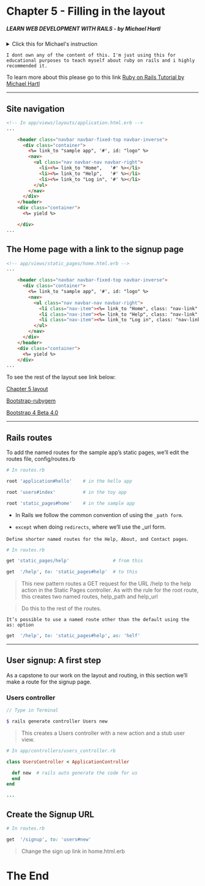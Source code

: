 # Chapter 5 - Filling in the layout

##### LEARN WEB DEVELOPMENT WITH RAILS - *by Michael Hartl*

<details>
<summary>Click this for Michael's instruction</summary>

# Ruby on Rails Tutorial sample application

This is the sample application for
[*Ruby on Rails Tutorial:
Learn Web Development with Rails*](http://www.railstutorial.org/)
by [Michael Hartl](http://www.michaelhartl.com/).

## License

All source code in the [Ruby on Rails Tutorial](http://railstutorial.org/)
is available jointly under the MIT License and the Beerware License. See
[LICENSE.md](LICENSE.md) for details.

## Getting started

To get started with the app, clone the repo and then install the needed gems:

```
$ bundle install --without production
```

Next, migrate the database:

```
$ rails db:migrate
```

Finally, run the test suite to verify that everything is working correctly:

```
$ rails test
```

If the test suite passes, you'll be ready to run the app in a local server:

```
$ rails server
```

For more information, see the
[*Ruby on Rails Tutorial* book](http://www.railstutorial.org/book).

</details>

`I dont own any of the content of this. I'm just using this for educational purposes to teach myself about ruby on rails and i highly recommended it.`

To learn more about this please go to this link [Ruby on Rails Tutorial by Michael Hartl](https://www.railstutorial.org/book)

---

## Site navigation

```html
<!-- In app/views/layouts/application.html.erb -->
...

    <header class="navbar navbar-fixed-top navbar-inverse">
      <div class="container">
        <%= link_to "sample app", '#', id: "logo" %>
        <nav>
          <ul class="nav navbar-nav navbar-right">
            <li><%= link_to "Home",   '#' %></li>
            <li><%= link_to "Help",   '#' %></li>
            <li><%= link_to "Log in", '#' %></li>
          </ul>
        </nav>
      </div>
    </header>
    <div class="container">
      <%= yield %>

    </div>
...
```

## The Home page with a link to the signup page

```html
<!-- app/views/static_pages/home.html.erb -->
...

    <header class="navbar navbar-fixed-top navbar-inverse">
      <div class="container">
        <%= link_to "sample app", '#', id: "logo" %>
        <nav>
          <ul class="nav navbar-nav navbar-right">
            <li class="nav-item"><%= link_to "Home", class: "nav-link" %></li>
            <li class="nav-item"><%= link_to "Help", class: "nav-link" %></li>
            <li class="nav-item"><%= link_to "Log in", class: "nav-link"%></li>
          </ul>
        </nav>
      </div>
    </header>
    <div class="container">
      <%= yield %>
    </div>
...
```
To see the rest of the layout see link below:

[Chapter 5 layout](https://www.railstutorial.org/book/filling_in_the_layout)

[Bootstrap-rubygem](https://github.com/twbs/bootstrap-rubygem)

[Bootstrap 4 Beta 4.0](https://getbootstrap.com/docs/4.0/getting-started/introduction/)

---

## Rails routes

To add the named routes for the sample app’s static pages, we’ll edit the routes file, config/routes.rb

```rb
# In routes.rb

root 'application#hello'    # in the hello app 

root 'users#index'          # in the toy app

root 'static_pages#home'    # in the sample app

```

- In Rails we follow the common convention of using the `_path form`.

- `except` when doing `redirects`, where we’ll use the _url form.

`Define shorter named routes for the Help, About, and Contact pages`.

```rb
# In routes.rb

get 'static_pages/help'                # from this

get  '/help', to: 'static_pages#help'  # to this

```

> This new pattern routes a GET request for the URL /help to the help action in the Static Pages controller. As with the rule for the root route, this creates two named routes, help_path and help_url

> Do this to the rest of the routes.

`It’s possible to use a named route other than the default using the as: option`

```rb
get  '/help', to: 'static_pages#help', as: 'helf'
```
---

## User signup: A first step

As a capstone to our work on the layout and routing, in this section we’ll make a route for the signup page.

### Users controller
```scss
// Type in Terminal

$ rails generate controller Users new
```
> This creates a Users controller with a new action and a stub user view.

```rb
# In app/controllers/users_controller.rb

class UsersController < ApplicationController

  def new  # rails auto generate the code for us
  end
end

...
```

## Create the Signup URL
```rb
# In routes.rb

get  '/signup', to: 'users#new'
```

> Change the sign up link in home.html.erb

# The End